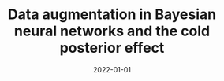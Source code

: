 ---
title: "Data augmentation in Bayesian neural networks and the cold posterior effect"
collection: publications
category: ml
permalink: /publication/2022-01-01-data-augmentation
excerpt: 'This paper analyzes the relationship between data augmentation in Bayesian neural networks and the cold posterior effect.'
date: 2022-01-01
venue: 'UAI'
citation: 'Nabarro S, Ganev S, Garriga-Alonso A, Fortuin V, van der Wilk M, Aitchison L. (2022). &quot;Data augmentation in Bayesian neural networks and the cold posterior effect.&quot; <i>UAI</i>.'
--- 